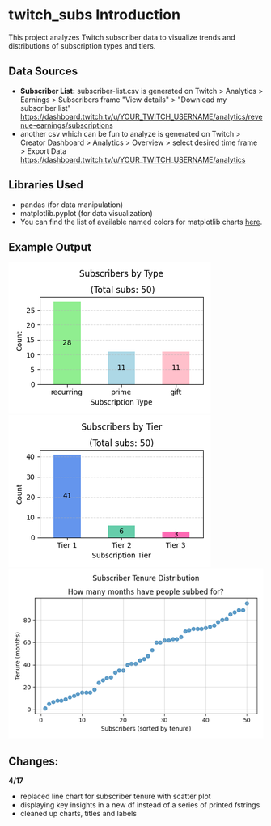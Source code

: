 # twitch_subs Introduction

This project analyzes Twitch subscriber data to visualize trends and distributions of subscription types and tiers.

## Data Sources
- **Subscriber List:** subscriber-list.csv is generated on Twitch > Analytics > Earnings > Subscribers frame "View details" > "Download my subscriber list"
<br> https://dashboard.twitch.tv/u/YOUR_TWITCH_USERNAME/analytics/revenue-earnings/subscriptions
- another csv which can be fun to analyze is generated on Twitch > Creator Dashboard > Analytics > Overview > select desired time frame > Export Data
<br>https://dashboard.twitch.tv/u/YOUR_TWITCH_USERNAME/analytics

## Libraries Used
- pandas (for data manipulation)
- matplotlib.pyplot (for data visualization)
- You can find the list of available named colors for matplotlib charts [here](https://matplotlib.org/stable/gallery/color/named_colors.html).

## Example Output
![Example Output](./example_outputs/subs_by_type_bar.png)
![Example Output](./example_outputs/subscription_tiers_bar.png)
![Example Outpit](./example_outputs/tenure.png)

## Changes:
**4/17**
- replaced line chart for subscriber tenure with scatter plot
- displaying key insights in a new df instead of a series of printed fstrings
- cleaned up charts, titles and labels
